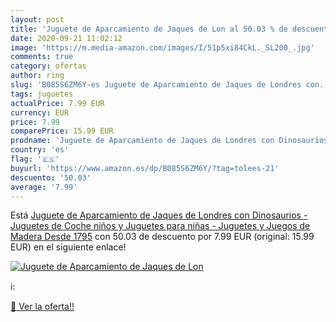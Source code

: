 ```yaml
---
layout: post
title: 'Juguete de Aparcamiento de Jaques de Lon al 50.03 % de descuento'
date: 2020-09-21 11:02:12
image: 'https://m.media-amazon.com/images/I/51p5xi84CkL._SL200_.jpg'
comments: true
category: ofertas
author: ring
slug: 'B085S6ZM6Y-es Juguete de Aparcamiento de Jaques de Londres con...'
tags: juguetes
actualPrice: 7.99 EUR
currency: EUR
price: 7.99
comparePrice: 15.99 EUR
prodname: 'Juguete de Aparcamiento de Jaques de Londres con Dinosaurios - Juguetes de Coche niños y Juguetes para niñas - Juguetes y Juegos de Madera Desde 1795'
country: 'es'
flag: '🇪🇸'
buyurl: 'https://www.amazon.es/dp/B085S6ZM6Y/?tag=tolees-21'
descuento: '50.03'
average: '7.99'
---
```


Está [Juguete de Aparcamiento de Jaques de Londres con Dinosaurios - Juguetes de Coche niños y Juguetes para niñas - Juguetes y Juegos de Madera Desde 1795](https://www.amazon.es/dp/B085S6ZM6Y/?tag=tolees-21) con 50.03 de descuento por 7.99 EUR (original: 15.99 EUR) en el siguiente enlace!

[![Juguete de Aparcamiento de Jaques de Lon](https://m.media-amazon.com/images/I/51p5xi84CkL._SL200_.jpg)](https://www.amazon.es/dp/B085S6ZM6Y/?tag=tolees-21)

ℹ️:


[🛒 Ver la oferta!!](https://www.amazon.es/dp/B085S6ZM6Y/?tag=tolees-21)
